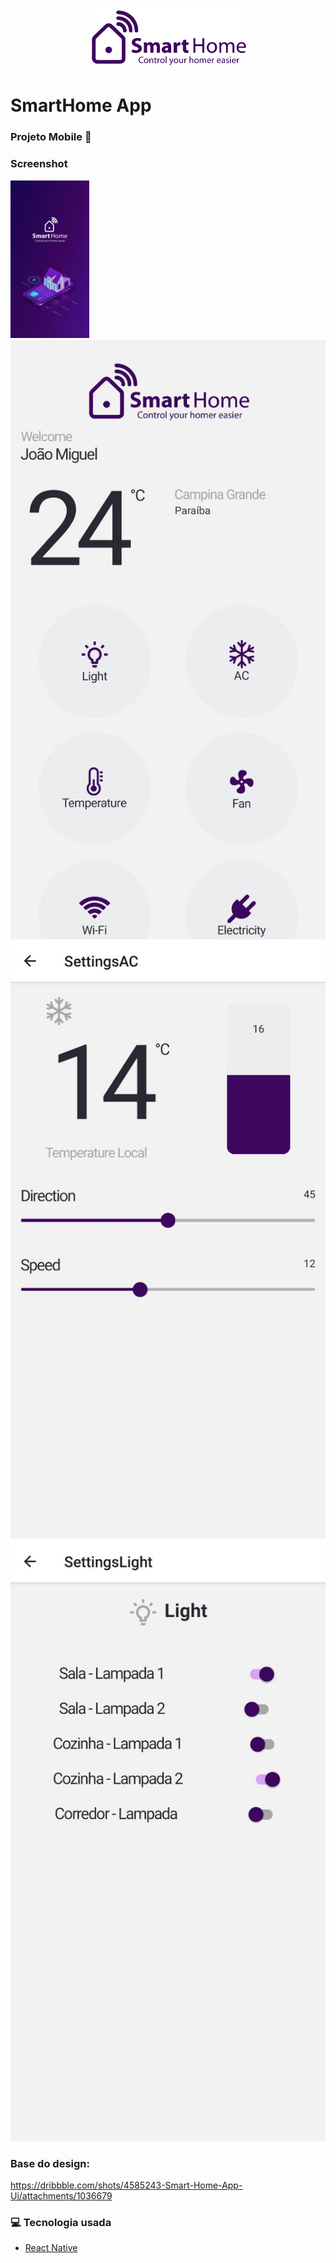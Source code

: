 <h1 align="center">
<img style="width: 50%" src="https://github.com/joaomiiiguel/SmartHome/blob/master/src/assets/logo.png">
</h1>

# SmartHome App

### Projeto Mobile 📱 

### Screenshot

<img style="width: 25%" src="https://github.com/joaomiiiguel/SmartHome/blob/master/ScreenShot/SplashScreen.jpg">
<img src="https://github.com/joaomiiiguel/SmartHome/blob/master/ScreenShot/Dashboard.jpg">
<img src="https://github.com/joaomiiiguel/SmartHome/blob/master/ScreenShot/SettingsAC.jpg">
<img src="https://github.com/joaomiiiguel/SmartHome/blob/master/ScreenShot/SettingsLight.jpg">

### Base do design:
https://dribbble.com/shots/4585243-Smart-Home-App-Ui/attachments/1036679

### 💻  Tecnologia usada

- [React Native](https://reactnative.dev)
